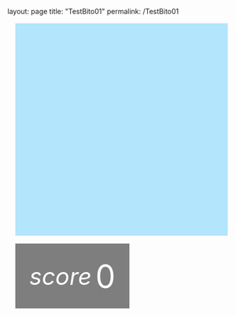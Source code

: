 layout: page title: "TestBito01" permalink: /TestBito01

<!DOCTYPE html>
<html lang="en">
<head>
  <title>Balloon Game</title>
  <link rel="stylesheet" href="https://fonts.googleapis.com/icon?family=Material+Icons">
  <link rel="stylesheet" href="https://cdnjs.cloudflare.com/ajax/libs/material-design-lite/1.3.0/material.min.css">
  <style>
    .mdl-card {
      display: flex;
      justify-content: center;
      align-items: center;
      text-align: center;
      padding: 16px;
      margin: 16px;
    }
    .mdl-card#game-container {
      width: 400px;
      height: 400px;
      background-color: #b3e5fc;
      overflow: hidden;
    }
    .mdl-card#score-container {
      width: 200px;
      height: 100px;
      background-color: rgba(0, 0, 0, 0.5);
      color: #fff;
      font-size: 64px;
    }
    .mdl-card#score-container i {
      font-size: 48px;
      margin-right: 8px;
    }
    .mdl-card#score-container .score {
      font-size: 64px;
    }
  </style>
</head>
<body>
  <div class="mdl-card" id="game-container"></div>
  <div class="mdl-card mdl-shadow--2dp" id="score-container">
    <i class="material-icons">score</i>
    <span class="score">0</span>
  </div>
  <script src="https://cdnjs.cloudflare.com/ajax/libs/material-design-lite/1.3.0/material.min.js"></script>
  <script>
    document.addEventListener('DOMContentLoaded', () => {
      const gameContainer = document.getElementById('game-container');
      const scoreContainer = document.getElementById('score-container');
      let score = 0;
      const colors = [
        '#FFB3BA',
        '#FF7171',
        '#FFFFBA',
        '#A0C8FF',
        '#C8A0FF',
        '#BAFFBA',
        '#90EE90',
        '#D3D3D3',
        '#228B22',
      ];
      function createBalloon() {
        const balloon = document.createElement('div');
        balloon.className = 'balloon';
        balloon.style.top = '1000px';
        balloon.style.left = `${getRandomPosition()}px`;
        balloon.style.backgroundColor = getRandomColor();
        balloon.style.animationDuration = `${getRandomDuration()}s`;
        balloon.addEventListener('mouseover', () => {
          balloon.style.display = 'none';
          score++;
          updateScore();
          playPopSound();
        });
        gameContainer.appendChild(balloon);
        const flyInterval = setInterval(() => {
          const currentTop = parseInt(balloon.style.top);
          if (currentTop <= 0) {
            clearInterval(flyInterval);
            balloon.remove();
            updateScore();
          } else {
            balloon.style.top = `${currentTop - getRandomSpeed()}px`;
          }
        }, 20);
      }
      function getRandomPosition() {
        return Math.floor(Math.random() * (gameContainer.offsetWidth - 80));
      }
      function getRandomSpeed() {
        return Math.floor(Math.random() * 10) + 1;
      }
      function getRandomColor() {
        const gradient = `radial-gradient(circle, ${getRandomGradientColor()}, ${getRandomGradientColor()})`;
        return gradient;
      }
      function getRandomGradientColor() {
        return colors[Math.floor(Math.random() * colors.length)];
      }
      function getRandomDuration() {
        return Math.floor(Math.random() * 5) + 1;
      }
      function updateScore() {
        scoreContainer.querySelector('.score').textContent = score;
      }
      setInterval(createBalloon, 1000);
      function playPopSound() {
        const sound = new Audio('https://example.com/pop.wav'); // Replace with your sound resource URL
        sound.play();
      }
      document.addEventListener('mouseover', (event) => {
        if (event.target.classList.contains('balloon')) {
          event.target.style.animation = 'bumb 0.2s infinite alternate';
          playPopSound();
        }
      });
    });
  </script>
</body>
</html>
